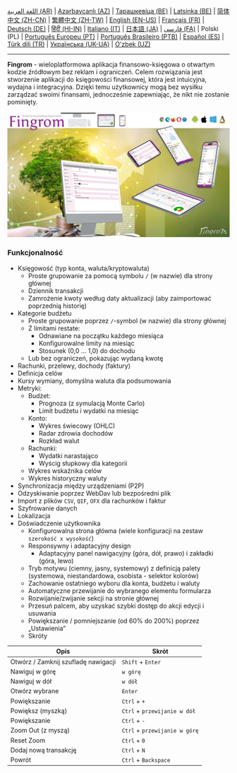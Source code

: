 [اللغة العربية (AR)](./about_ar.md) |
[Azərbaycanlı (AZ)](./about_az.md) |
[Тарашкевіца (BE)](./about_be.md) |
[Latsinka (BE)](./about_be_EU.md) |
[简体中文 (ZH-CN)](./about_zh.md) |
[繁體中文 (ZH-TW)](./about_zh_TW.md) |
[English (EN-US)](./about_en.md) |
[Français (FR)](./about_fr.md) |
[Deutsch (DE)](./about_de.md) |
[हिंदी (HI-IN)](./about_hi.md) |
[Italiano (IT)](./about_it.md) |
[日本語 (JA)](./about_ja.md) |
[فارسی (FA)](./about_fa.md) |
Polski (PL) |
[Português Europeu (PT)](./about_pt.md) |
[Português Brasileiro (PTB)](./about_pt_BR.md) |
[Español (ES)](./about_es.md) |
[Türk dili (TR)](./about_tr.md) |
[Українська (UK-UA)](./about_uk.md) |
[O'zbek (UZ)](./about_uz.md)

---

**Fingrom** - wieloplatformowa aplikacja finansowo-księgowa o otwartym kodzie źródłowym bez reklam i ograniczeń.
Celem rozwiązania jest stworzenie aplikacji do księgowości finansowej, która jest intuicyjna, wydajna i integracyjna. 
Dzięki temu użytkownicy mogą bez wysiłku zarządzać swoimi finansami, jednocześnie zapewniając, że nikt nie zostanie pominięty.

[![Obejrzyj wideo](../images/presentation_en.png)](https://youtu.be/sNTbpILLsOw)

### Funkcjonalność
- Księgowość (typ konta, waluta/kryptowaluta)
  - Proste grupowanie za pomocą symbolu `/` (w nazwie) dla strony głównej
  - Dziennik transakcji
  - Zamrożenie kwoty według daty aktualizacji (aby zaimportować poprzednią historię)
- Kategorie budżetu
  - Proste grupowanie poprzez `/`-symbol (w nazwie) dla strony głównej
  - Z limitami restate:
    - Odnawiane na początku każdego miesiąca
    - Konfigurowalne limity na miesiąc
    - Stosunek (0,0 ... 1,0) do dochodu
  - Lub bez ograniczeń, pokazując wydaną kwotę
- Rachunki, przelewy, dochody (faktury)
- Definicja celów
- Kursy wymiany, domyślna waluta dla podsumowania
- Metryki: 
  - Budżet:
    - Prognoza (z symulacją Monte Carlo)
    - Limit budżetu i wydatki na miesiąc
  - Konto:
    - Wykres świecowy (OHLC)
    - Radar zdrowia dochodów
    - Rozkład walut
  - Rachunki:
    - Wydatki narastająco
    - Wyścig słupkowy dla kategorii
  - Wykres wskaźnika celów
  - Wykres historyczny waluty
- Synchronizacja między urządzeniami (P2P) 
- Odzyskiwanie poprzez WebDav lub bezpośredni plik
- Import z plików `CSV`, `QIF`, `OFX` dla rachunków i faktur
- Szyfrowanie danych
- Lokalizacja
- Doświadczenie użytkownika
  - Konfigurowalna strona główna (wiele konfiguracji na zestaw `szerokość x wysokość`)
  - Responsywny i adaptacyjny design
    - Adaptacyjny panel nawigacyjny (góra, dół, prawo) i zakładki (góra, lewo)
  - Tryb motywu (ciemny, jasny, systemowy) z definicją palety (systemowa, niestandardowa, osobista - selektor kolorów)
  - Zachowanie ostatniego wyboru dla konta, budżetu i waluty
  - Automatyczne przewijanie do wybranego elementu formularza
  - Rozwijanie/zwijanie sekcji na stronie głównej
  - Przesuń palcem, aby uzyskać szybki dostęp do akcji edycji i usuwania
  - Powiększanie / pomniejszanie (od 60% do 200%) poprzez „Ustawienia”
  - Skróty

| Opis                                | Skrót                          |
| ----------------------------------- | ------------------------------ |
| Otwórz / Zamknij szufladę nawigacji | `Shift` + `Enter`              |
| Nawiguj w górę                      | `w górę`                       |
| Nawiguj w dół                       | `w dół`                        |
| Otwórz wybrane                      | `Enter`                        |
| Powiększanie                        | `Ctrl` + `+`                   |
| Powiększ (myszką)                   | `Ctrl` + `przewijanie w dół`   |
| Powiększanie                        | `Ctrl` + `-`                   |
| Zoom Out (z myszą)                  | `Ctrl` + `przewijanie w górę`  |
| Reset Zoom                          | `Ctrl` + `0`                   |
| Dodaj nową transakcję               | `Ctrl` + `N`                   |
| Powrót                              | `Ctrl` + `Backspace`           |
<!--
| Edytuj wybrany element              | `Ctrl` + `E`                   |
| Usuń zaznaczony element             | `Ctrl` + `D`                   |
-->
